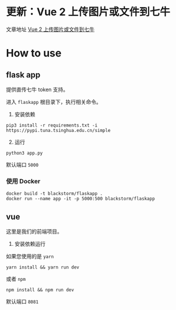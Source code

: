 # 更新：Vue 2 上传图片或文件到七牛
文章地址 [Vue 2 上传图片或文件到七牛][1]

# How to use

## flask app

提供直传七牛 token 支持。

进入 ``flaskapp`` 根目录下，执行相关命令。

1. 安装依赖

```shell
pip3 install -r requirements.txt -i https://pypi.tuna.tsinghua.edu.cn/simple
```

2. 运行

```shell
python3 app.py
```

默认端口 ``5000``

### 使用 Docker

```shell
docker build -t blackstorm/flaskapp .
docker run --name app -it -p 5000:500 blackstorm/flaskapp
```

## vue

这里是我们的前端项目。

1. 安装依赖运行

如果您使用的是 ``yarn``

```shell
yarn install && yarn run dev
```

或者 ``npm``

```shell
npm install && npm run dev
```

默认端口 ``8081``

  [1]: https://utf-8.live/fe/vue2-upload-file-to-qiniu.html